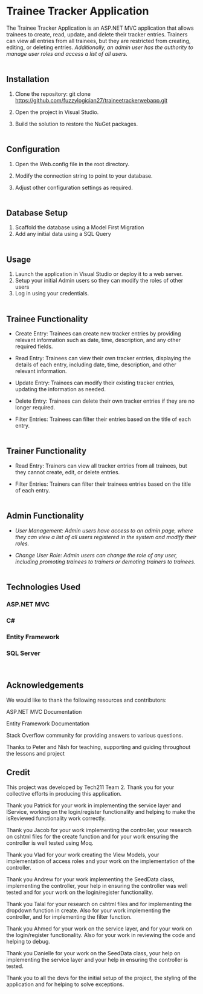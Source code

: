 # Trainee Tracker Application

The Trainee Tracker Application is an ASP.NET MVC application that allows trainees to create, read, update, and delete their tracker entries. Trainers can view all entries from all trainees, but they are restricted from creating, editing, or deleting entries. *Additionally, an admin user has the authority to manage user roles and access a list of all users.*
<br></br>

## Installation
1. Clone the repository: git clone https://github.com/fuzzylogician27/traineetrackerwebapp.git

2. Open the project in Visual Studio.

3. Build the solution to restore the NuGet packages.
<br></br>

## Configuration
1. Open the Web.config file in the root directory.

2. Modify the connection string to point to your database.

3. Adjust other configuration settings as required.
<br></br>

## Database Setup
1. Scaffold the database using a Model First Migration
2. Add any initial data using a SQL Query
<br></br>

## Usage
1. Launch the application in Visual Studio or deploy it to a web server.
2. Setup your initial Admin users so they can modify the roles of other users
3. Log in using your credentials.
<br></br>

## Trainee Functionality
- Create Entry: Trainees can create new tracker entries by providing relevant information such as date, time, description, and any other required fields.

- Read Entry: Trainees can view their own tracker entries, displaying the details of each entry, including date, time, description, and other relevant information.

- Update Entry: Trainees can modify their existing tracker entries, updating the information as needed.

- Delete Entry: Trainees can delete their own tracker entries if they are no longer required.

- Filter Entries: Trainees can filter their entries based on the title of each entry.
<br></br>

## Trainer Functionality
- Read Entry: Trainers can view all tracker entries from all trainees, but they cannot create, edit, or delete entries.

- Filter Entries: Trainers can filter their trainees entries based on the title of each entry.
<br></br>

## Admin Functionality
- *User Management: Admin users have access to an admin page, where they can view a list of all users registered in the system and modify their roles.*

- *Change User Role: Admin users can change the role of any user, including promoting trainees to trainers or demoting trainers to trainees.*
<br></br>

## Technologies Used
### ASP.NET MVC

### C#

### Entity Framework

### SQL Server
<br>

## Acknowledgements
We would like to thank the following resources and contributors:

ASP.NET MVC Documentation

Entity Framework Documentation

Stack Overflow community for providing answers to various questions.

Thanks to Peter and Nish for teaching, supporting and guiding throughout the lessons and project

## Credit
This project was developed by Tech211 Team 2.
Thank you for your collective efforts in producing this application.

Thank you Patrick for your work in implementing the service layer and IService, working on the login/register functionality and helping to make the isReviewed functionality work correctly.

Thank you Jacob for your work implementing the controller, your research on cshtml files for the create function and for your work ensuring the controller is well tested using Moq.

Thank you Vlad for your work creating the View Models, your implementation of access roles and your work on the implementation of the controller.

Thank you Andrew for your work implementing the SeedData class, implementing the controller, your help in ensuring the controller was well tested and for your work on the login/register functionality.

Thank you Talal for your research on cshtml files and for implementing the dropdown function in create. Also for your work implementing the controller, and for implementing the filter function.

Thank you Ahmed for your work on the service layer, and for your work on the login/register functionality. Also for your work in reviewing the code and helping to debug.

Thank you Danielle for your work on the SeedData class, your help on implementing the service layer and your help in ensuring the controller is tested.

Thank you to all the devs for the initial setup of the project, the styling of the application and for helping to solve exceptions.


